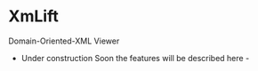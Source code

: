 # XmLift
Domain-Oriented-XML Viewer

- Under construction
Soon the features will be described here -
